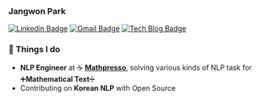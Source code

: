 ### Jangwon Park

[![Linkedin Badge](https://img.shields.io/badge/-LinkedIn-blue?style=flat-square&logo=Linkedin&logoColor=white&link=https://www.linkedin.com/in/jang-won-park/)](https://www.linkedin.com/in/jang-won-park/)
[![Gmail Badge](https://img.shields.io/badge/-Gmail-d14836?style=flat-square&logo=Gmail&logoColor=white&link=mailto:adieujw@gmail.com)](mailto:adieujw@gmail.com)
[![Tech Blog Badge](http://img.shields.io/badge/-Tech%20blog-black?style=flat-square&logo=github&link=https://monologg.kr/)](https://monologg.kr/)

### 🚀 Things I do

- **NLP Engineer** at ☕ **[Mathpresso](https://mathpresso.com/)**, solving various kinds of NLP task for ➕**Mathematical Text**➗
- Contributing on **Korean NLP** with Open Source
